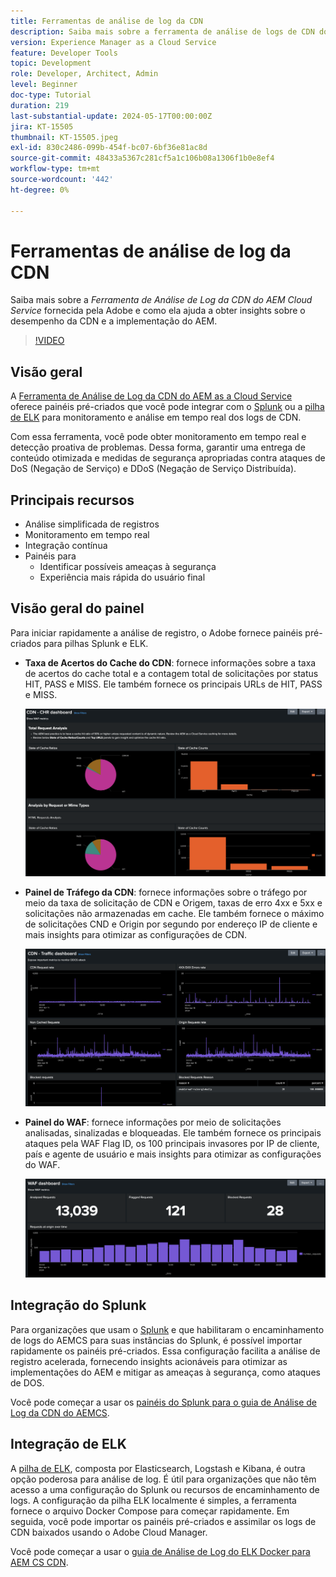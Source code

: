```yaml
---
title: Ferramentas de análise de log da CDN
description: Saiba mais sobre a ferramenta de análise de logs de CDN do AEM Cloud Service fornecida pela Adobe e como ela ajuda a obter insights sobre o desempenho da CDN e a implementação do AEM.
version: Experience Manager as a Cloud Service
feature: Developer Tools
topic: Development
role: Developer, Architect, Admin
level: Beginner
doc-type: Tutorial
duration: 219
last-substantial-update: 2024-05-17T00:00:00Z
jira: KT-15505
thumbnail: KT-15505.jpeg
exl-id: 830c2486-099b-454f-bc07-6bf36e81ac8d
source-git-commit: 48433a5367c281cf5a1c106b08a1306f1b0e8ef4
workflow-type: tm+mt
source-wordcount: '442'
ht-degree: 0%

---
```


# Ferramentas de análise de log da CDN

Saiba mais sobre a _Ferramenta de Análise de Log da CDN do AEM Cloud Service_ fornecida pela Adobe e como ela ajuda a obter insights sobre o desempenho da CDN e a implementação do AEM.
 
>[!VIDEO](https://video.tv.adobe.com/v/3446110?quality=12&learn=on&captions=por_br)

## Visão geral

A [Ferramenta de Análise de Log da CDN do AEM as a Cloud Service](https://github.com/adobe/AEMCS-CDN-Log-Analysis-Tooling) oferece painéis pré-criados que você pode integrar com o [Splunk](https://www.splunk.com/en_us/products/observability-cloud.html) ou a [pilha de ELK](https://www.elastic.co/elastic-stack) para monitoramento e análise em tempo real dos logs de CDN.

Com essa ferramenta, você pode obter monitoramento em tempo real e detecção proativa de problemas. Dessa forma, garantir uma entrega de conteúdo otimizada e medidas de segurança apropriadas contra ataques de DoS (Negação de Serviço) e DDoS (Negação de Serviço Distribuída).

## Principais recursos

- Análise simplificada de registros
- Monitoramento em tempo real
- Integração contínua
- Painéis para
   - Identificar possíveis ameaças à segurança
   - Experiência mais rápida do usuário final

## Visão geral do painel

Para iniciar rapidamente a análise de registro, o Adobe fornece painéis pré-criados para pilhas Splunk e ELK.

- **Taxa de Acertos do Cache do CDN**: fornece informações sobre a taxa de acertos do cache total e a contagem total de solicitações por status HIT, PASS e MISS. Ele também fornece os principais URLs de HIT, PASS e MISS.

  ![Taxa de acertos do cache do CDN](assets/CHR-dashboard.png)

- **Painel de Tráfego da CDN**: fornece informações sobre o tráfego por meio da taxa de solicitação de CDN e Origem, taxas de erro 4xx e 5xx e solicitações não armazenadas em cache. Ele também fornece o máximo de solicitações CND e Origin por segundo por endereço IP de cliente e mais insights para otimizar as configurações de CDN.

  ![Painel de Tráfego da CDN](assets/Traffic-dashboard.png)

- **Painel do WAF**: fornece informações por meio de solicitações analisadas, sinalizadas e bloqueadas. Ele também fornece os principais ataques pela WAF Flag ID, os 100 principais invasores por IP de cliente, país e agente de usuário e mais insights para otimizar as configurações do WAF.

  ![Painel do WAF](assets/WAF-Dashboard.png)

## Integração do Splunk

Para organizações que usam o [Splunk](https://www.splunk.com/en_us/products/observability-cloud.html) e que habilitaram o encaminhamento de logs do AEMCS para suas instâncias do Splunk, é possível importar rapidamente os painéis pré-criados. Essa configuração facilita a análise de registro acelerada, fornecendo insights acionáveis para otimizar as implementações do AEM e mitigar as ameaças à segurança, como ataques de DOS.

Você pode começar a usar os [painéis do Splunk para o guia de Análise de Log da CDN do AEMCS](https://github.com/adobe/AEMCS-CDN-Log-Analysis-Tooling/blob/main/Splunk/README.md#splunk-dashboards-for-aemcs-cdn-log-analysis).


## Integração de ELK

A [pilha de ELK](https://www.elastic.co/elastic-stack), composta por Elasticsearch, Logstash e Kibana, é outra opção poderosa para análise de log. É útil para organizações que não têm acesso a uma configuração do Splunk ou recursos de encaminhamento de logs. A configuração da pilha ELK localmente é simples, a ferramenta fornece o arquivo Docker Compose para começar rapidamente. Em seguida, você pode importar os painéis pré-criados e assimilar os logs de CDN baixados usando o Adobe Cloud Manager.

Você pode começar a usar o [guia de Análise de Log do ELK Docker para AEM CS CDN](https://github.com/adobe/AEMCS-CDN-Log-Analysis-Tooling/blob/main/ELK/README.md#elk-docker-container-for-aemcs-cdn-log-analysis).
